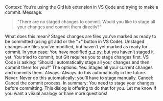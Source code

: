 
Context: You’re using the GitHub extension in VS Code and trying to make a commit.
Message:
> "There are no staged changes to commit.
Would you like to stage all your changes and commit them directly?"

What does this mean?
Staged changes are files you’ve marked as ready to be committed (using git add or the "+" button in VS Code).
Unstaged changes are files you’ve modified, but haven’t yet marked as ready for commit.
In your case:
You have modified g_z.py, but you haven’t staged it yet.
You tried to commit, but Git requires you to stage changes first.
VS Code is asking:
“Should I automatically stage all your changes and then commit them for you?”
The options:
Yes: Stages all your current changes and commits them.
Always: Always do this automatically in the future.
Never: Never do this automatically; you’ll have to stage manually.
Cancel: Cancel the commit process.
In summary:
You need to stage your changes before committing. This dialog is offering to do that for you.
Let me know if you want a visual analogy or have more questions!